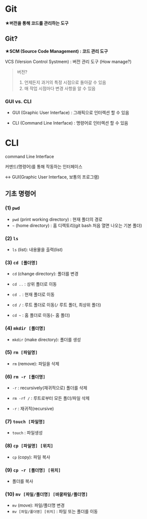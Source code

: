 # Git

**★버전을 통해 코드를 관리하는 도구**



## Git?

**★SCM (Source Code Management) : 코드 관리 도구**

VCS (Version Control Systmem) : 버전 관리 도구 (How manage?)



> 버전?
>
> 1. 언제든지 과거의 특정 시점으로 돌아갈 수 있음
> 2.  매 작업 시점마다 변경 사항을 알 수 있음



### GUI vs. CLI

* GUI (Graphic User Interface) : 그래픽으로 인터렉션 할 수 있음

* CLI (Command Line Interface) : 명령어로 인터렉션 할 수 있음



# CLI

command Line Interface

커맨드(명령어)를 통해 작동하는 인터페이스

<-> GUI(Graphic User Interface, 보통의 프로그램)



## 기초 명령어

### (1) `pwd`

* `pwd` (print working directory) : 현재 폴더의 경로
* `~` (home directory) : 홈 디렉토리(git bash 처음 열면 나오는 기본 폴더)



### (2) `ls`

* `ls` (list): 내용물을 출력(list)



### (3) `cd [폴더명]`

* `cd` (change directory): 폴더를 변경
* `cd ..` : 상위 폴더로 이동
* `cd .` : 현재 폴더로 이동
* `cd /` : 루트 폴더로 이동(`/` 루트 폴더, 최상위 폴더)

* `cd ~` : 홈 폴더로 이동(`~` 홈 폴더)



### (4) `mkdir [폴더명]`

* `mkdir` (make directory): 폴더를 생성



### (5) `rm [파일명]`

* `rm` (remove): 파일을 삭제



### (6) `rm -r [폴더명]`

* `-r` : recursively(재귀적으로) 폴더를 삭제

* `rm -rf /` : 루트로부터 모든 폴더/파일 삭제
* `-r` : 재귀적(recursive)



### (7) `touch [파일명]`

* `touch` : 파일생성



### (8) `cp [파일명] [위치]`

* `cp` (copy): 파일 복사



### (9) `cp -r [폴더명] [위치]`

* 폴더를 복사



### (10) `mv [파일/폴더명] [바꿀파일/폴더명]`

* `mv` (move): 파일/폴더명 변경
* `mv [파일/폴더명] [위치]` : 파일 또는 폴더를 이동